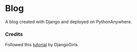 # Blog
A blog created with Django and deployed on PythonAnywhere.

### Credits
Followed this [tutorial](https://tutorial.djangogirls.org/en/) by DjangoGirls.
